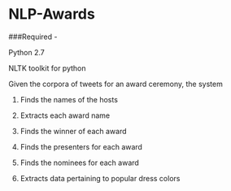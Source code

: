 # NLP-Awards

###Required -

Python 2.7

NLTK toolkit for python

Given the corpora of tweets for an award ceremony, the system 

1. Finds the names of the hosts

2. Extracts each award name

3. Finds the winner of each award

4. Finds the presenters for each award

5. Finds the nominees for each award

6. Extracts data pertaining to popular dress colors
